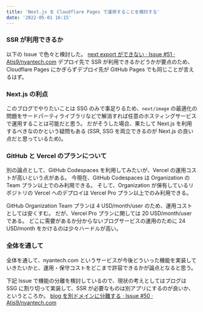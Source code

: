```yaml
---
title: 'Next.js を Cloudflare Pages で運用することを検討する'
date: '2022-05-01 16:15'
---
```


### SSR が利用できるか

以下の Issue で色々と検討した。
[next export ができない · Issue \#51 · Atis9/nyantech\.com](https://github.com/Atis9/nyantech.com/issues/51)
デプロイ先で SSR が利用できるかどうかが要点のため、Cloudflare Pages にかぎらずデプロイ先が GitHub Pages でも同じことが言えるはず。

### Next.js の利点

このブログでやりたいことは SSG のみで事足りるため、`next/image` の最適化の問題をサードパーティライブラリなどで解消すれば任意のホスティングサービスで運用することは可能だと思う。
だがそうした場合、果たして Next.js を利用するべきなのかという疑問もある (SSR, SSG を両立できるのが Next.js の良い点だと思っているため)。

### GitHub と Vercel のプランについて

別の論点として、GitHub Codespaces を利用してみたいが、Vercel の運用コストが高いという点がある。
今現在、GitHub Codespaces は Organization の Team プラン以上でのみ利用できる。
そして、Organization が保有しているリポジトリの Vercel へのデプロイは Vercel Pro プラン以上でのみ利用できる。

GitHub Organization Team プランは 4 USD/month/user のため、運用コストとしては安くすむ。
だが、Vercel Pro プランに関しては 20 USD/month/user である。
どこに需要があるか分からないブログサービスの運用のために 24 USD/month をかけるのは少々ハードルが高い。

### 全体を通して

全体を通して、nyantech.com というサービスが今後どういった機能を実装していきたいかと、運用・保守コストをどこまで許容できるかが論点となると思う。

下記 Issue で機能の分離を検討しているので、現状の考えとしてはブログは SSG に割り切って実装して、SSR が必要なものは別アプリにするのが良いか、というところか。
[blog を別ドメインに分離する · Issue \#50 · Atis9/nyantech\.com](https://github.com/Atis9/nyantech.com/issues/50)
